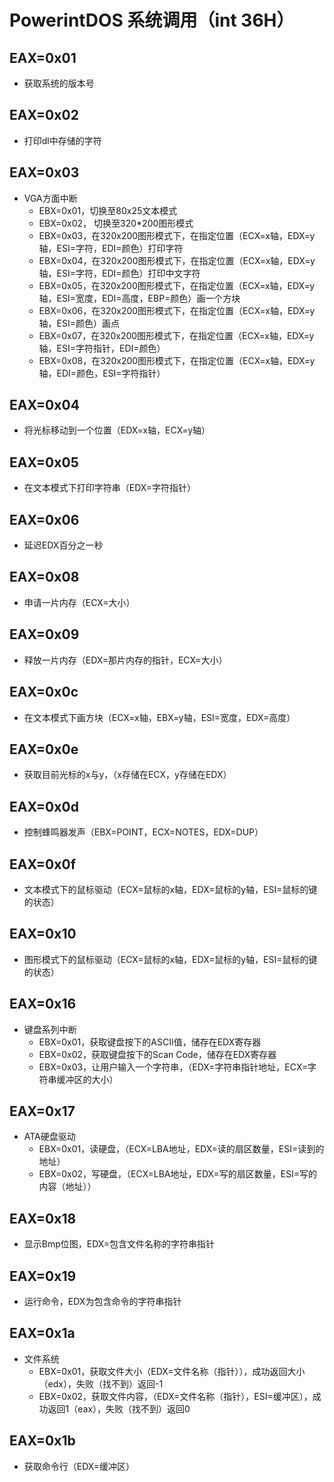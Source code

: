 # PowerintDOS 系统调用（int 36H）
## EAX=0x01
+ 获取系统的版本号
## EAX=0x02
+ 打印dl中存储的字符
## EAX=0x03
+ VGA方面中断
	- EBX=0x01，切换至80x25文本模式
	- EBX=0x02， 切换至320*200图形模式
	- EBX=0x03，在320x200图形模式下，在指定位置（ECX=x轴，EDX=y轴，ESI=字符，EDI=颜色）打印字符
	- EBX=0x04，在320x200图形模式下，在指定位置（ECX=x轴，EDX=y轴，ESI=字符，EDI=颜色）打印中文字符
	- EBX=0x05，在320x200图形模式下，在指定位置（ECX=x轴，EDX=y轴，ESI=宽度，EDI=高度，EBP=颜色）画一个方块
	- EBX=0x06，在320x200图形模式下，在指定位置（ECX=x轴，EDX=y轴，ESI=颜色）画点
	- EBX=0x07，在320x200图形模式下，在指定位置（ECX=x轴，EDX=y轴，ESI=字符指针，EDI=颜色）
	- EBX=0x08，在320x200图形模式下，在指定位置（ECX=x轴，EDX=y轴，EDI=颜色，ESI=字符指针）
## EAX=0x04
+ 将光标移动到一个位置（EDX=x轴，ECX=y轴）
## EAX=0x05
+ 在文本模式下打印字符串（EDX=字符指针）
## EAX=0x06
+ 延迟EDX百分之一秒
## EAX=0x08
+ 申请一片内存（ECX=大小）
## EAX=0x09
+ 释放一片内存（EDX=那片内存的指针，ECX=大小）
## EAX=0x0c
+ 在文本模式下画方块（ECX=x轴，EBX=y轴，ESI=宽度，EDX=高度）
## EAX=0x0e
+ 获取目前光标的x与y，（x存储在ECX，y存储在EDX）
## EAX=0x0d
+ 控制蜂鸣器发声（EBX=POINT，ECX=NOTES，EDX=DUP）
## EAX=0x0f
+ 文本模式下的鼠标驱动（ECX=鼠标的x轴，EDX=鼠标的y轴，ESI=鼠标的键的状态）
## EAX=0x10
+ 图形模式下的鼠标驱动（ECX=鼠标的x轴，EDX=鼠标的y轴，ESI=鼠标的键的状态）
## EAX=0x16
+ 键盘系列中断
	- EBX=0x01，获取键盘按下的ASCII值，储存在EDX寄存器
	- EBX=0x02，获取键盘按下的Scan Code，储存在EDX寄存器
	- EBX=0x03，让用户输入一个字符串，（EDX=字符串指针地址，ECX=字符串缓冲区的大小）
## EAX=0x17
+ ATA硬盘驱动
	- EBX=0x01，读硬盘，（ECX=LBA地址，EDX=读的扇区数量，ESI=读到的地址）
	- EBX=0x02，写硬盘，（ECX=LBA地址，EDX=写的扇区数量，ESI=写的内容（地址））
## EAX=0x18
+ 显示Bmp位图，EDX=包含文件名称的字符串指针
## EAX=0x19
+ 运行命令，EDX为包含命令的字符串指针
## EAX=0x1a
+ 文件系统
	- EBX=0x01，获取文件大小（EDX=文件名称（指针）），成功返回大小（edx），失败（找不到）返回-1
	- EBX=0x02，获取文件内容，（EDX=文件名称（指针），ESI=缓冲区），成功返回1（eax），失败（找不到）返回0
## EAX=0x1b
+ 获取命令行（EDX=缓冲区）

